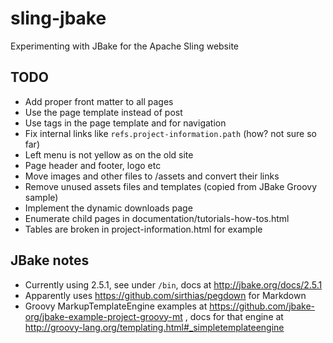 # sling-jbake
Experimenting with JBake for the Apache Sling website

## TODO
* Add proper front matter to all pages
* Use the page template instead of post
* Use tags in the page template and for navigation
* Fix internal links like `refs.project-information.path` (how? not sure so far)
* Left menu is not yellow as on the old site
* Page header and footer, logo etc
* Move images and other files to /assets and convert their links
* Remove unused assets files and templates (copied from JBake Groovy sample)
* Implement the dynamic downloads page
* Enumerate child pages in documentation/tutorials-how-tos.html
* Tables are broken in project-information.html for example

## JBake notes
* Currently using 2.5.1, see under `/bin`, docs at http://jbake.org/docs/2.5.1
* Apparently uses https://github.com/sirthias/pegdown for Markdown 
* Groovy MarkupTemplateEngine examples at https://github.com/jbake-org/jbake-example-project-groovy-mt , docs for that engine at http://groovy-lang.org/templating.html#_simpletemplateengine

